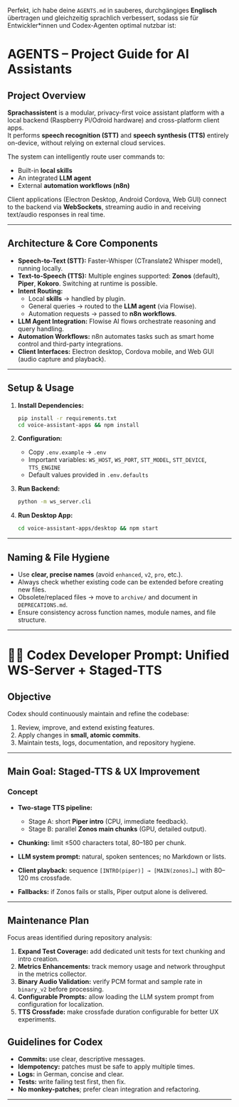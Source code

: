 Perfekt, ich habe deine `AGENTS.md` in sauberes, durchgängiges **Englisch** übertragen und gleichzeitig sprachlich verbessert, sodass sie für Entwickler\*innen und Codex-Agenten optimal nutzbar ist:

# AGENTS – Project Guide for AI Assistants

## Project Overview  
**Sprachassistent** is a modular, privacy-first voice assistant platform with a local backend (Raspberry Pi/Odroid hardware) and cross-platform client apps.  
It performs **speech recognition (STT)** and **speech synthesis (TTS)** entirely on-device, without relying on external cloud services.  

The system can intelligently route user commands to:  
- Built-in **local skills**  
- An integrated **LLM agent**  
- External **automation workflows (n8n)**  

Client applications (Electron Desktop, Android Cordova, Web GUI) connect to the backend via **WebSockets**, streaming audio in and receiving text/audio responses in real time.

---

## Architecture & Core Components  
- **Speech-to-Text (STT):** Faster-Whisper (CTranslate2 Whisper model), running locally.  
- **Text-to-Speech (TTS):** Multiple engines supported: **Zonos** (default), **Piper**, **Kokoro**. Switching at runtime is possible.  
- **Intent Routing:**  
  - Local **skills** → handled by plugin.  
  - General queries → routed to the **LLM agent** (via Flowise).  
  - Automation requests → passed to **n8n workflows**.  
- **LLM Agent Integration:** Flowise AI flows orchestrate reasoning and query handling.  
- **Automation Workflows:** n8n automates tasks such as smart home control and third-party integrations.  
- **Client Interfaces:** Electron desktop, Cordova mobile, and Web GUI (audio capture and playback).  

---

## Setup & Usage  
1. **Install Dependencies:**  
   ```bash
   pip install -r requirements.txt
   cd voice-assistant-apps && npm install
   ```


2. **Configuration:**

   * Copy `.env.example` → `.env`
   * Important variables: `WS_HOST`, `WS_PORT`, `STT_MODEL`, `STT_DEVICE`, `TTS_ENGINE`
   * Default values provided in `.env.defaults`

3. **Run Backend:**

   ```bash
   python -m ws_server.cli
   ```

4. **Run Desktop App:**

   ```bash
   cd voice-assistant-apps/desktop && npm start
   ```

---

## Naming & File Hygiene

* Use **clear, precise names** (avoid `enhanced`, `v2`, `pro`, etc.).
* Always check whether existing code can be extended before creating new files.
* Obsolete/replaced files → move to `archive/` and document in `DEPRECATIONS.md`.
* Ensure consistency across function names, module names, and file structure.

---

# 🧑‍💻 Codex Developer Prompt: Unified WS-Server + Staged-TTS

## Objective

Codex should continuously maintain and refine the codebase:

1. Review, improve, and extend existing features.
2. Apply changes in **small, atomic commits**.
3. Maintain tests, logs, documentation, and repository hygiene.

---

## Main Goal: Staged-TTS & UX Improvement

### Concept

* **Two-stage TTS pipeline:**

  * Stage A: short **Piper intro** (CPU, immediate feedback).
  * Stage B: parallel **Zonos main chunks** (GPU, detailed output).
* **Chunking:** limit ≤500 characters total, 80–180 per chunk.
* **LLM system prompt:** natural, spoken sentences; no Markdown or lists.
* **Client playback:** sequence `[INTRO(piper)] → [MAIN(zonos)…]` with 80–120 ms crossfade.
* **Fallbacks:** if Zonos fails or stalls, Piper output alone is delivered.

---

## Maintenance Plan

Focus areas identified during repository analysis:

1. **Expand Test Coverage:** add dedicated unit tests for text chunking and intro creation.
2. **Metrics Enhancements:** track memory usage and network throughput in the metrics collector.
3. **Binary Audio Validation:** verify PCM format and sample rate in `binary_v2` before processing.
4. **Configurable Prompts:** allow loading the LLM system prompt from configuration for localization.
5. **TTS Crossfade:** make crossfade duration configurable for better UX experiments.

## Guidelines for Codex

* **Commits:** use clear, descriptive messages.
* **Idempotency:** patches must be safe to apply multiple times.
* **Logs:** in German, concise and clear.
* **Tests:** write failing test first, then fix.
* **No monkey-patches**; prefer clean integration and refactoring.

---
